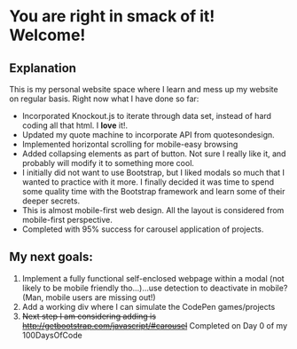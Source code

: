 # You are right in smack of it! Welcome!

## Explanation
This is my personal website space where I learn and mess up my website on regular basis.  Right now what I have done so far:
- Incorporated Knockout.js to iterate through data set, instead of hard coding all that html.  I **love** it!.
- Updated my quote machine to incorporate API from quotesondesign.
- Implemented horizontal scrolling for mobile-easy browsing
- Added collapsing elements as part of button.  Not sure I really like it, and probably will modify it to something more cool.
- I initially did not want to use Bootstrap, but I liked modals so much that I wanted to practice with it more.  I finally decided it was time to spend some quality time with the Bootstrap framework and learn some of their deeper secrets.
- This is almost mobile-first web design.  All the layout is considered from mobile-first perspective.
- Completed with 95% success for carousel application of projects.



## My next goals:
1. Implement a fully functional self-enclosed webpage within a modal (not likely to be mobile friendly tho...)...use detection to deactivate in mobile?  (Man, mobile users are missing out!)
2. Add a working div where I can simulate the CodePen games/projects
3. ~~Next step I am considering adding is http://getbootstrap.com/javascript/#carousel~~ Completed on Day 0 of my 100DaysOfCode
